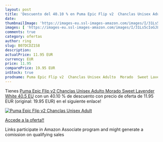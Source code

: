 ```yaml
---
layout: post
title: 'Descuento del 40.10 % en Puma Epic Flip v2  Chanclas Unisex Adult'
date: 
thumbnailImage: 'https://images-eu.ssl-images-amazon.com/images/I/31Ls5cIoGJL._SL200_.jpg'
images: [ 'https://images-eu.ssl-images-amazon.com/images/I/31Ls5cIoGJL._SL200_.jpg' ]
comments: true
category: ofertas
author: ring
slug: B07DCDZ1S8
description:
actualPrice: 11.95 EUR
currency: EUR
price: 11.95
comparePrice: 19.95 EUR
inStock: true
prodname: Puma Epic Flip v2  Chanclas Unisex Adulto  Morado  Sweet Lavender White   40.5 EU
---
```


Tienes [Puma Epic Flip v2  Chanclas Unisex Adulto  Morado  Sweet Lavender White   40.5 EU](https://www.amazon.es/dp/B07DCDZ1S8/?tag=tolees-21) con un 40.10 % de descuento con precio de oferta de 11.95 EUR (original: 19.95 EUR) en el siguiente enlace!

[![Puma Epic Flip v2  Chanclas Unisex Adult](https://images-eu.ssl-images-amazon.com/images/I/31Ls5cIoGJL._SL200_.jpg)](https://www.amazon.es/dp/B07DCDZ1S8/?tag=tolees-21)

[Accede a la oferta!!](https://www.amazon.es/dp/B07DCDZ1S8/?tag=tolees-21)

Links participate in Amazon Associate program and might generate a comission on qualifying sales


